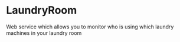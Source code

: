 # LaundryRoom
Web service which allows you to monitor who is using which laundry machines in your laundry room
